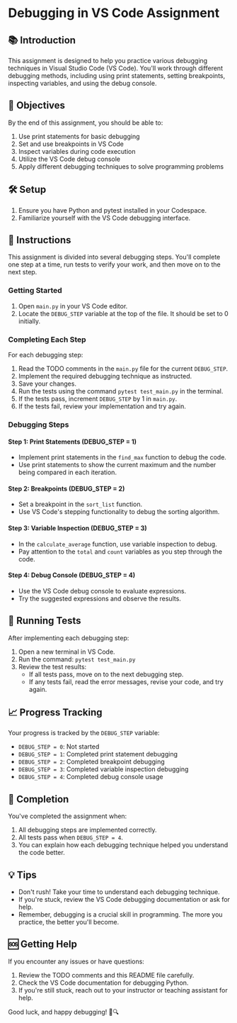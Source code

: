 # Debugging in VS Code Assignment

## 📚 Introduction

This assignment is designed to help you practice various debugging techniques in Visual Studio Code (VS Code). You'll work through different debugging methods, including using print statements, setting breakpoints, inspecting variables, and using the debug console.

## 🎯 Objectives

By the end of this assignment, you should be able to:

1. Use print statements for basic debugging
2. Set and use breakpoints in VS Code
3. Inspect variables during code execution
4. Utilize the VS Code debug console
5. Apply different debugging techniques to solve programming problems

## 🛠️ Setup

1. Ensure you have Python and pytest installed in your Codespace.
2. Familiarize yourself with the VS Code debugging interface.

## 📝 Instructions

This assignment is divided into several debugging steps. You'll complete one step at a time, run tests to verify your work, and then move on to the next step.

### Getting Started

1. Open `main.py` in your VS Code editor.
2. Locate the `DEBUG_STEP` variable at the top of the file. It should be set to 0 initially.

### Completing Each Step

For each debugging step:

1. Read the TODO comments in the `main.py` file for the current `DEBUG_STEP`.
2. Implement the required debugging technique as instructed.
3. Save your changes.
4. Run the tests using the command `pytest test_main.py` in the terminal.
5. If the tests pass, increment `DEBUG_STEP` by 1 in `main.py`.
6. If the tests fail, review your implementation and try again.

### Debugging Steps

#### Step 1: Print Statements (DEBUG_STEP = 1)
- Implement print statements in the `find_max` function to debug the code.
- Use print statements to show the current maximum and the number being compared in each iteration.

#### Step 2: Breakpoints (DEBUG_STEP = 2)
- Set a breakpoint in the `sort_list` function.
- Use VS Code's stepping functionality to debug the sorting algorithm.

#### Step 3: Variable Inspection (DEBUG_STEP = 3)
- In the `calculate_average` function, use variable inspection to debug.
- Pay attention to the `total` and `count` variables as you step through the code.

#### Step 4: Debug Console (DEBUG_STEP = 4)
- Use the VS Code debug console to evaluate expressions.
- Try the suggested expressions and observe the results.

## 🧪 Running Tests

After implementing each debugging step:

1. Open a new terminal in VS Code.
2. Run the command: `pytest test_main.py`
3. Review the test results:
   - If all tests pass, move on to the next debugging step.
   - If any tests fail, read the error messages, revise your code, and try again.

## 📈 Progress Tracking

Your progress is tracked by the `DEBUG_STEP` variable:
- `DEBUG_STEP = 0`: Not started
- `DEBUG_STEP = 1`: Completed print statement debugging
- `DEBUG_STEP = 2`: Completed breakpoint debugging
- `DEBUG_STEP = 3`: Completed variable inspection debugging
- `DEBUG_STEP = 4`: Completed debug console usage

## 🏁 Completion

You've completed the assignment when:
1. All debugging steps are implemented correctly.
2. All tests pass when `DEBUG_STEP = 4`.
3. You can explain how each debugging technique helped you understand the code better.

## 💡 Tips

- Don't rush! Take your time to understand each debugging technique.
- If you're stuck, review the VS Code debugging documentation or ask for help.
- Remember, debugging is a crucial skill in programming. The more you practice, the better you'll become.

## 🆘 Getting Help

If you encounter any issues or have questions:
1. Review the TODO comments and this README file carefully.
2. Check the VS Code documentation for debugging Python.
3. If you're still stuck, reach out to your instructor or teaching assistant for help.

Good luck, and happy debugging! 🐛🔍
